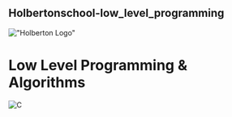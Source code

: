 ## Holbertonschool-low_level_programming

!["Holberton Logo"](https://techcrunch.com/wp-content/uploads/2015/11/holberton-logo-horizontal.jpg?w=730&crop=1)

# Low Level Programming & Algorithms

![C](https://github.com/yook00627/holbertonschool-low_level_programming/blob/master/c-programming.png)

